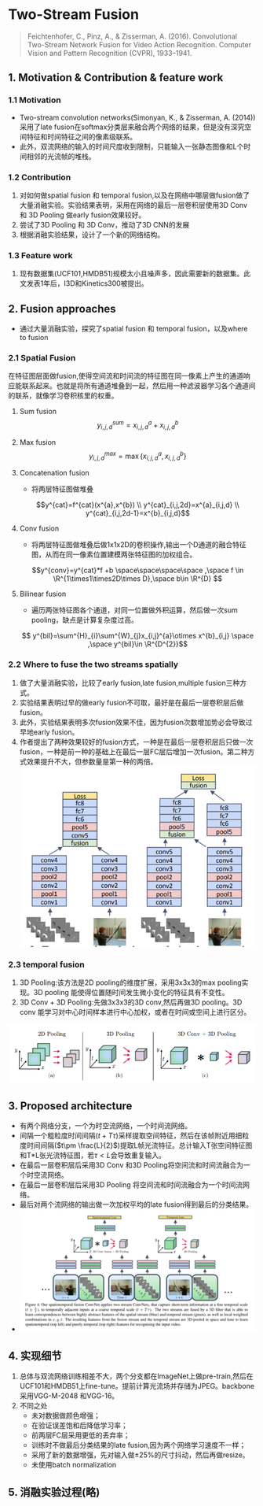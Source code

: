 # Two-Stream  Fusion

> Feichtenhofer, C., Pinz, A., & Zisserman, A. (2016). Convolutional Two-Stream Network Fusion for Video Action Recognition. Computer Vision and Pattern Recognition (CVPR), 1933–1941.

## 1. Motivation & Contribution & feature work

### 1.1 Motivation

- Two-stream convolution networks(Simonyan, K., & Zisserman, A. (2014))采用了late fusion在softmax分类层来融合两个网络的结果，但是没有深究空间特征和时间特征之间的像素级联系。
- 此外，双流网络的输入的时间尺度收到限制，只能输入一张静态图像和L个时间相邻的光流帧的堆栈。

### 1.2 Contribution

1. 对如何做spatial fusion 和 temporal fusion,以及在网络中哪层做fusion做了大量消融实验。实验结果表明，采用在网络的最后一层卷积层使用3D Conv 和 3D Pooling 做early fusion效果较好。
2. 尝试了3D Pooling 和 3D Conv，推动了3D CNN的发展
3. 根据消融实验结果，设计了一个新的网络结构。

### 1.3 Feature work

1. 现有数据集(UCF101,HMDB51)规模太小且噪声多，因此需要新的数据集。此文发表1年后，I3D和Kinetics300被提出。

## 2. Fusion approaches

- 通过大量消融实验，探究了spatial fusion 和 temporal fusion，以及where to fusion

### 2.1 Spatial Fusion

在特征图层面做fusion,使得空间流和时间流的特征图在同一像素上产生的通道响应能联系起来。也就是将所有通道堆叠到一起，然后用一种滤波器学习各个通道间的联系，就像学习卷积核里的权重。

1. Sum fusion
    $$ y^{sum}_{i,j,d}=x^{a}_{i,j,d}+x^{b}_{i,j,d} $$

2. Max fusion
    $$y^{max}_{i,j,d}=\max\{x^{a}_{i,j,d}, x^{b}_{i,j,d} \} $$

3. Concatenation fusion

   - 将两层特征图做堆叠

    $$y^{cat}=f^{cat}(x^{a},x^{b})
    \\ y^{cat}_{i,j,2d}=x^{a}_{i,j,d} \\
    y^{cat}_{i,j,2d-1}=x^{b}_{i,j,d}$$

4. Conv fusion

   - 将两层特征图做堆叠后做1x1x2D的卷积操作,输出一个D通道的融合特征图，从而在同一像素位置建模两张特征图的加权组合。

   $$y^{conv}=y^{cat}*f +b \space\space\space\space ,\space f \in \R^{1\times1\times2D\times D},\space b\in \R^{D} $$

5. Bilinear fusion

   - 遍历两张特征图各个通道，对同一位置做外积运算，然后做一次sum pooling，缺点是计算复杂度过高。

    $$ y^{bil}=\sum^{H}_{i}\sum^{W}_{j}x_{i,j}^{a}\otimes x^{b}_{i,j} \space ,\space y^{bil}\in \R^{D^{2}}$$

### 2.2  Where to fuse the two streams spatially

1. 做了大量消融实验，比较了early fusion,late fusion,multiple fusion三种方式。
2. 实验结果表明过早的做early fusion不可取，最好是在最后一层卷积层后做fusion。
3. 此外，实验结果表明多次fusion效果不佳，因为fusion次数增加势必会导致过早地early fusion。
4. 作者提出了两种效果较好的fusion方式，一种是在最后一层卷积层后只做一次fusion，一种是前一种的基础上在最后一层FC层后增加一次fusion。第二种方式效果提升不大，但参数量是第一种的两倍。
    ![11](images/11.png)

### 2.3 temporal fusion

1. 3D Pooling:该方法是2D pooling的维度扩展，采用3x3x3的max pooling实现。3D pooling 能使得位置随时间发生微小变化的特征具有不变性。
2. 3D Conv + 3D Pooling:先做3x3x3的3D conv,然后再做3D pooling。3D conv 能学习对中心时间样本进行中心加权，或者在时间或空间上进行区分。

![12](images/12.png)

## 3. Proposed architecture

- 有两个网络分支，一个为时空流网络，一个时间流网络。
- 间隔一个粗粒度时间间隔($t+T\tau$)采样提取空间特征，然后在该帧附近用细粒度时间间隔($t\pm \frac{L}{2}$)提取L帧光流特征。总计输入T张空间特征图和T*L张光流特征图，若$\tau < L$会导致重复输入。
- 在最后一层卷积层后采用3D Conv 和3D Pooling将空间流和时间流融合为一个时空流网络。
- 在最后一层卷积层后采用3D Pooling 将空间流和时间流融合为一个时间流网络。
- 最后对两个流网络的输出做一次加权平均的late fusion得到最后的分类结果。
- ![10](images/10.png)

## 4. 实现细节

1. 总体与双流网络训练相差不大，两个分支都在ImageNet上做pre-train,然后在UCF101和HMDB51上fine-tune。提前计算光流场并存储为JPEG。backbone采用VGG-M-2048 和VGG-16。
2. 不同之处
   - 未对数据做颜色增强；
   - 在验证误差饱和后降低学习率；
   - 前两层FC层采用更低的丢弃率；
   - 训练时不做最后分类结果的late fusion,因为两个网络学习速度不一样；
   - 采用了新的数据增强，先对输入做$\pm25\%$的尺寸抖动，然后再做resize。
   - 未使用batch normalization

## 5. 消融实验过程(略)
